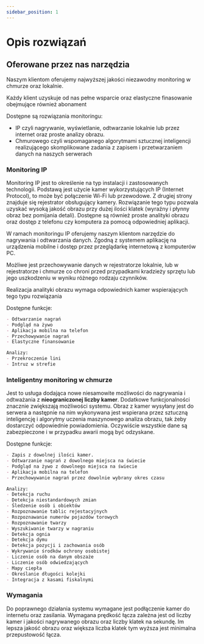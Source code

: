```yaml
---
sidebar_position: 1
---
```


# Opis rozwiązań

## Oferowane przez nas narzędzia

Naszym klientom oferujemy najwyższej jakości niezawodny monitoring w chmurze oraz lokalnie. 

Każdy klient uzyskuje od nas pełne wsparcie oraz elastyczne finasowanie obejmujące również abonament

Dostępne są rozwiązania monitoringu:

- IP czyli nagrywanie, wyświetlanie, odtwarzanie lokalnie lub przez internet oraz proste analizy obrazu.
- Chmurowego czyli wspomaganego algorytmami sztucznej inteligencji realizującego skomplikowane zadania z zapisem i przetwarzaniem danych na naszych serwerach

### Monitoring IP

Monitoring IP jest to określenie na typ instalacji i zastosowanych technologii. Podstawą jest użycie kamer wykorzystujących IP (Internet Protocol), to może być połączenie Wi-Fi lub przewodowe. Z drugiej strony znajduje się rejestrator obsługujący kamery. Rozwiązanie tego typu pozwala uzyskać wysoką jakość obrazu przy dużej ilości klatek (wyraźny i płynny obraz bez pomijania detali). Dostępne są również proste analityki obrazu oraz dostęp z telefonu czy komputera za pomocą odpowiedniej aplikacji. 

W ramach monitoringu IP oferujemy naszym klientom narzędzie do nagrywania i odtwarzania danych. Zgodną z systemem aplikację na urządzenia mobilne i dostęp przez przeglądarkę internetową z komputerów PC. 

Możliwe jest przechowywanie danych w rejestratorze lokalnie, lub w rejestratorze i chmurze co chroni przed przypadkami kradzieży sprzętu lub jego uszkodzeniu w wyniku różnego rodzaju czynników. 

Realizacja analityki obrazu wymaga odpowiednich kamer wspierających tego typu rozwiązania

Dostępne funkcje: 

```md
- Odtwarzanie nagrań 
- Podgląd na żywo 
- Aplikacja mobilna na telefon
- Przechowywanie nagrań
- Elastyczne finansowanie

Analizy:
- Przekroczenie lini
- Intruz w strefie
```

### Inteligentny monitoring w chmurze

Jest to usługa dodająca nowe niesamowite możliwości do nagrywania i odtważania z **nieograniczonej liczby kamer**. Dodatkowe funkcjonalności znacznie zwiększają możliwości systemu. Obraz z kamer wysyłany jest do serwera a następnie na nim wykonywana jest wspierana przez sztuczną inteligencję i algorytmy uczenia maszynowego analiza obrazu, tak żeby dostarczyć odpowiednie powiadomienia. Oczywiście wszystkie dane są zabezpieczone i w przypadku awarii mogą być odzyskane.

Dostępne funkcje: 

```md
- Zapis z dowolnej ilości kamer.
- Odtwarzanie nagrań z dowolnego miejsca na świecie
- Podgląd na żywo z dowolnego miejsca na świecie
- Aplikacja mobilna na telefon
- Przechowywanie nagrań przez dowolnie wybrany okres czasu

Analizy:
- Detekcja ruchu
- Detekcja niestandardowych zmian
- Śledzenie osób i obiektów
- Rozpoznawanie tablic rejestacyjnych 
- Rozpoznawanie numerów pojazdów torowych
- Rozpoznawanie twarzy
- Wyszukiwanie twarzy w nagraniu
- Detekcja ognia
- Detekcja dymu
- Detekcja pozycji i zachowania osób
- Wykrywanie środków ochrony osobistej
- Liczenie osób na danym obszaże
- Liczenie osób odwiedzających
- Mapy ciepła
- Określanie długości kolejki
- Integracja z kasami fiskalnymi
```

### Wymagania

Do poprawnego działania systemu wymagane jest podłączenie kamer do internetu oraz zasilania. Wymagana prędkość łącza zależna jest od liczby kamer i jakości nagrywanego obrazu oraz liczby klatek na sekundę. Im lepsza jakość obrazu oraz większa liczba klatek tym wyższa jest minimalna przepustowość łącza.